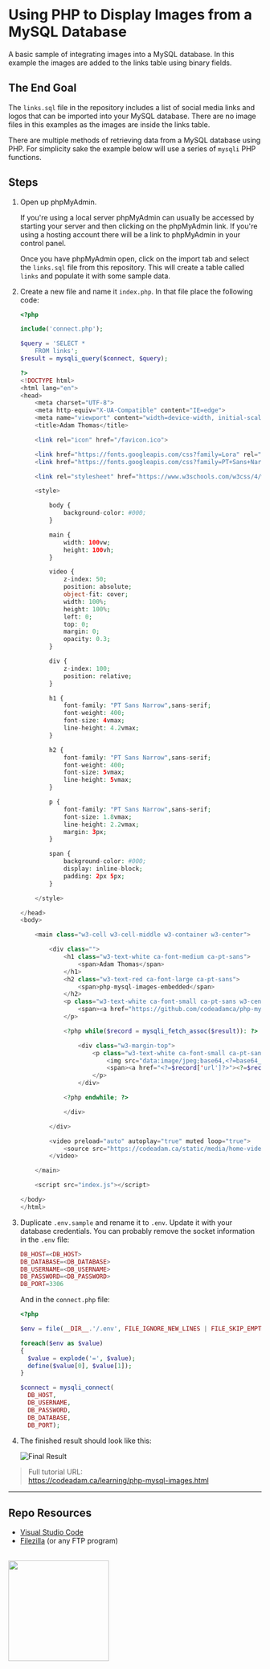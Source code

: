 # Using PHP to Display Images from a MySQL Database

A basic sample of integrating images into a MySQL database. In this example the images are added to the links table using binary fields. 

## The End Goal

The `links.sql` file in the repository includes a list of social media links and logos that can be imported into your MySQL database. There are no image files in this examples as the images are inside the links table. 

There are multiple methods of retrieving data from a MySQL database using PHP. For simplicity sake the example below will use a series of `mysqli` PHP functions. 

## Steps

1. Open up phpMyAdmin.

    If you're using a local server phpMyAdmin can usually be accessed by starting your server and then clicking on the phpMyAdmin link. If you're using a hosting account there will be a link to phpMyAdmin in your control panel. 

    Once you have phpMyAdmin open, click on the import tab and select the `links.sql` file from this repository. This will create a table called `links` and populate it with some sample data. 

2. Create a new file and name it `index.php`. In that file place the following code:

    ```php
    <?php

    include('connect.php');

    $query = 'SELECT *
        FROM links';
    $result = mysqli_query($connect, $query);

    ?>
    <!DOCTYPE html>
    <html lang="en">
    <head>
        <meta charset="UTF-8">
        <meta http-equiv="X-UA-Compatible" content="IE=edge">
        <meta name="viewport" content="width=device-width, initial-scale=1.0">
        <title>Adam Thomas</title>

        <link rel="icon" href="/favicon.ico">

        <link href="https://fonts.googleapis.com/css?family=Lora" rel="stylesheet">
        <link href="https://fonts.googleapis.com/css?family=PT+Sans+Narrow" rel="stylesheet">

        <link rel="stylesheet" href="https://www.w3schools.com/w3css/4/w3.css">

        <style>

            body {
                background-color: #000;
            }

            main {
                width: 100vw;
                height: 100vh;
            }

            video {
                z-index: 50;
                position: absolute;
                object-fit: cover;
                width: 100%;
                height: 100%;
                left: 0;
                top: 0;
                margin: 0;
                opacity: 0.3;
            }

            div {
                z-index: 100;
                position: relative;
            }

            h1 {
                font-family: "PT Sans Narrow",sans-serif;
                font-weight: 400;
                font-size: 4vmax;
                line-height: 4.2vmax;
            }

            h2 {
                font-family: "PT Sans Narrow",sans-serif;
                font-weight: 400;
                font-size: 5vmax;
                line-height: 5vmax;
            }

            p {
                font-family: "PT Sans Narrow",sans-serif;
                font-size: 1.8vmax;
                line-height: 2.2vmax;
                margin: 3px;
            }

            span {
                background-color: #000;
                display: inline-block;
                padding: 2px 5px;
            }

        </style>

    </head>
    <body>

        <main class="w3-cell w3-cell-middle w3-container w3-center">

            <div class="">
                <h1 class="w3-text-white ca-font-medium ca-pt-sans">
                    <span>Adam Thomas</span>
                </h1>
                <h2 class="w3-text-red ca-font-large ca-pt-sans">
                    <span>php-mysql-images-embedded</span>
                </h2>
                <p class="w3-text-white ca-font-small ca-pt-sans w3-center">
                    <span><a href="https://github.com/codeadamca/php-mysql-images-embedded">https://github.com/codeadamca/php-mysql-images-embedded</a></span>
                </p>

                <?php while($record = mysqli_fetch_assoc($result)): ?>

                    <div class="w3-margin-top">
                        <p class="w3-text-white ca-font-small ca-pt-sans w3-center">
                            <img src="data:image/jpeg;base64,<?=base64_encode($record['image'])?>"/>
                            <span><a href="<?=$record['url']?>"><?=$record['url']?></a></span>
                        </p>
                    </div>

                <?php endwhile; ?>

                </div>

            </div>

            <video preload="auto" autoplay="true" muted loop="true">
                <source src="https://codeadam.ca/static/media/home-video.6057a6c8ab306b428d78.mp4">
            </video>

        </main>

        <script src="index.js"></script>

    </body>
    </html>
    ```

4. Duplicate `.env.sample` and rename it to `.env`. Update it with your database credentials. You can probably remove the socket information in the `.env` file:

    ```php
    DB_HOST=<DB_HOST>
    DB_DATABASE=<DB_DATABASE>
    DB_USERNAME=<DB_USERNAME>
    DB_PASSWORD=<DB_PASSWORD>
    DB_PORT=3306
    ```
    
    And in the `connect.php` file:
    
    ```php
    <?php

    $env = file(__DIR__.'/.env', FILE_IGNORE_NEW_LINES | FILE_SKIP_EMPTY_LINES);

    foreach($env as $value)
    {
      $value = explode('=', $value);  
      define($value[0], $value[1]);
    }

    $connect = mysqli_connect(
      DB_HOST, 
      DB_USERNAME, 
      DB_PASSWORD, 
      DB_DATABASE,
      DB_PORT);
    ```
    

5. The finished result should look like this:

    ![Final Result](https://raw.githubusercontent.com/codeadamca/php-mysql-images-embedded/main/_readme/screenshot-images.png)

> Full tutorial URL:  
> https://codeadam.ca/learning/php-mysql-images.html

***

## Repo Resources

* [Visual Studio Code](https://code.visualstudio.com/)
* [Filezilla](https://filezilla-project.org/) (or any FTP program)

<br>
<a href="https://codeadam.ca">
<img src="https://cdn.codeadam.ca/images@1.0.0/codeadam-logo-coloured-horizontal.png" width="200">
</a>
